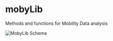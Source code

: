 # mobyLib
Methods and functions for Mobility Data analysis

![MobyLib Schema](https://drive.google.com/file/d/1GIe211sJoNpDOpY7D8foEAc-X113Z-AJ/view?usp=sharing)
